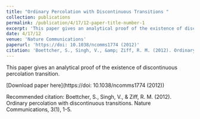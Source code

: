 ```yaml
---
title: "Ordinary Percolation with Discontinuous Transitions "
collection: publications
permalink: /publication/4/17/12-paper-title-number-1
excerpt: 'This paper gives an analytical proof of the existence of discontinuous percolation transition. '
date: 4/17/12
venue: 'Nature Communications'
paperurl: 'https://doi: 10.1038/ncomms1774 (2012)'
citation: 'Boettcher, S., Singh, V., &amp; Ziff, R. M. (2012). Ordinary percolation with discontinuous transitions. Nature Communications, 3(1), 1-5.'
---
```

This paper gives an analytical proof of the existence of discontinuous percolation transition. 

[Download paper here](https://doi: 10.1038/ncomms1774 (2012))

Recommended citation: Boettcher, S., Singh, V., & Ziff, R. M. (2012). Ordinary percolation with discontinuous transitions. Nature Communications, 3(1), 1-5.